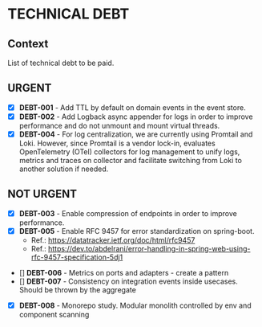 # TECHNICAL DEBT

## Context

List of technical debt to be paid.

## URGENT

-[x] **DEBT-001** - Add TTL by default on domain events in the event store.
-[x] **DEBT-002** - Add Logback async appender for logs in order to improve performance and do not unmount and mount virtual threads.
-[x] **DEBT-004** - For log centralization, we are currently using Promtail and Loki. However, since Promtail is a vendor lock-in, evaluates OpenTelemetry (OTel) collectors for log management to unify logs, metrics and traces on collector and facilitate switching from Loki to another solution if needed.

## NOT URGENT

- [x] **DEBT-003** - Enable compression of endpoints in order to improve performance.
- [x] **DEBT-005** - Enable RFC 9457 for error standardization on spring-boot.
  - Ref.: https://datatracker.ietf.org/doc/html/rfc9457
  - Ref.: https://dev.to/abdelrani/error-handling-in-spring-web-using-rfc-9457-specification-5dj1
- [] **DEBT-006** - Metrics on ports and adapters - create a pattern
- [] **DEBT-007** - Consistency on integration events inside usecases. Should be thrown by the aggregate
- [x] **DEBT-008** - Monorepo study. Modular monolith controlled by env and component scanning 
